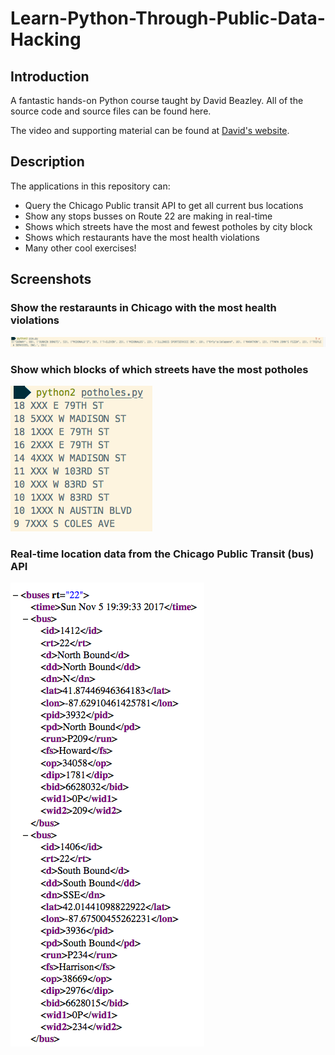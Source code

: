 Learn-Python-Through-Public-Data-Hacking
========================================

## Introduction

A fantastic hands-on Python course taught by David Beazley. All of the source code and source files can be found here.

The video and supporting material can be found at [David's website](http://www.dabeaz.com/pydata/).

## Description

The applications in this repository can:
* Query the Chicago Public transit API to get all current bus locations
* Show any stops busses on Route 22 are making in real-time
* Shows which streets have the most and fewest potholes by city block
* Shows which restaurants have the most health violations
* Many other cool exercises!

## Screenshots

### Show the restaraunts in Chicago with the most health violations

![health-violations](health-violation-screenshot.png)

### Show which blocks of which streets have the most potholes

![potholes](pothole-screenshot.png)

### Real-time location data from the Chicago Public Transit (bus) API

![bus-xml](sample-bus-xml.png)
